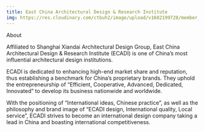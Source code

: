 ```yaml
---
title: East China Architectural Design & Research Institute
img: https://res.cloudinary.com/ctbuh2/image/upload/v1602199728/member_logo/ecadi.jpg
---
```

About

Affiliated to Shanghai Xiandai Architectural Design Group, East China Architectural Design & Research Institute (ECADI) is one of China’s most influential architectural design institutions.

ECADI is dedicated to enhancing high-end market share and reputation, thus establishing a benchmark for China’s proprietary brands. They uphold the entrepreneurship of “Efficient, Cooperative, Advanced, Dedicated, Innovated” to develop its business nationwide and worldwide.

With the positioning of “International ideas, Chinese practice”, as well as the philosophy and brand image of “ECADI design, International quality, Local service”, ECADI strives to become an international design company taking a lead in China and boasting international competitiveness.
